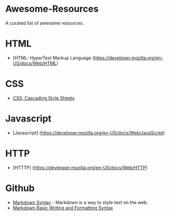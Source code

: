 # Awesome-Resources

A curated list of awesome resources.

# HTML
* [HTML: HyperText Markup Language (https://developer.mozilla.org/en-US/docs/Web/HTML)

# CSS
* [CSS: Cascading Style Sheets](https://developer.mozilla.org/en-US/docs/Web/CSS)

# Javascript
* [Javascript] (https://developer.mozilla.org/en-US/docs/Web/JavaScript)

# HTTP
* [HTTTP] (https://developer.mozilla.org/en-US/docs/Web/HTTP)

# Github
* [Markdown Syntax](https://guides.github.com/pdfs/markdown-cheatsheet-online.pdf) - Markdown is a way to style text on the web.
* [Markdown Basic Writing and Formatting Syntax](https://help.github.com/articles/basic-writing-and-formatting-syntax/)
